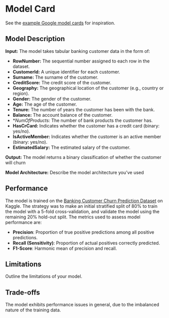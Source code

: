 # Model Card

See the [example Google model cards](https://modelcards.withgoogle.com/model-reports) for inspiration.

## Model Description

**Input:** The model takes tabular banking customer data in the form of:

* **RowNumber:** The sequential number assigned to each row in the dataset.
* **CustomerId:** A unique identifier for each customer.
* **Surname:** The surname of the customer.
* **CreditScore:** The credit score of the customer.
* **Geography:** The geographical location of the customer (e.g., country or region).
* **Gender:** The gender of the customer.
* **Age:** The age of the customer.
* **Tenure:** The number of years the customer has been with the bank.
* **Balance:** The account balance of the customer.
* **NumOfProducts:* The number of bank products the customer has.
* **HasCrCard:** Indicates whether the customer has a credit card (binary: yes/no).
* **IsActiveMember:** Indicates whether the customer is an active member (binary: yes/no).
* **EstimatedSalary:** The estimated salary of the customer.

**Output:** The model returns a binary classification of whether the customer will churn

**Model Architecture:** Describe the model architecture you’ve used

## Performance

The model is trained on the [Banking Customer Churn Prediction Dataset](https://www.kaggle.com/datasets/saurabhbadole/bank-customer-churn-prediction-dataset/data) on Kaggle. The strategy was to make an initial stratified split of 80% to train the model with a 5-fold cross-validation, and validate the model using the remaining 20% hold-out split. The metrics used to assess model performance are:

* **Precision**: Proportion of true positive predictions among all positive predictions.
* **Recall (Sensitivity)**: Proportion of actual positives correctly predicted.
* **F1-Score**: Harmonic mean of precision and recall.

## Limitations

Outline the limitations of your model.

## Trade-offs

The model exhibits performance issues in general, due to the imbalanced nature of the training data.
